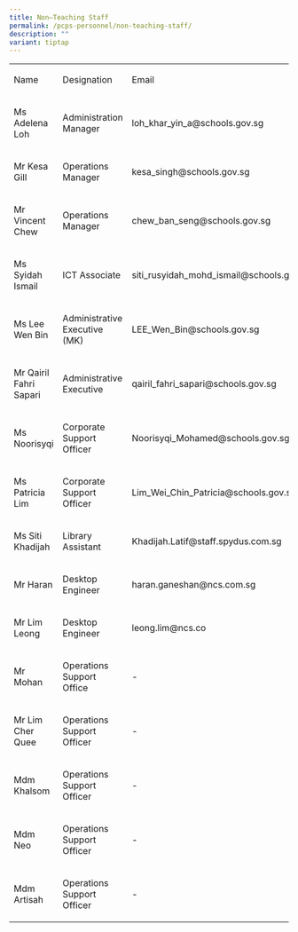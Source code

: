 ```yaml
---
title: Non–Teaching Staff
permalink: /pcps-personnel/non-teaching-staff/
description: ""
variant: tiptap
---
```

<table><tbody><tr><td rowspan="1" colspan="1"><p>Name</p></td><td rowspan="1" colspan="1"><p>Designation</p></td><td rowspan="1" colspan="1"><p>Email</p></td></tr><tr><td rowspan="1" colspan="1"><p>Ms Adelena Loh</p></td><td rowspan="1" colspan="1"><p>Administration Manager</p></td><td rowspan="1" colspan="1"><p>loh_khar_yin_a@schools.gov.sg</p></td></tr><tr><td rowspan="1" colspan="1"><p>Mr Kesa Gill</p></td><td rowspan="1" colspan="1"><p>Operations Manager</p></td><td rowspan="1" colspan="1"><p>kesa_singh@schools.gov.sg</p></td></tr><tr><td rowspan="1" colspan="1"><p>Mr Vincent Chew</p></td><td rowspan="1" colspan="1"><p>Operations Manager</p></td><td rowspan="1" colspan="1"><p>chew_ban_seng@schools.gov.sg</p></td></tr><tr><td rowspan="1" colspan="1"><p>Ms Syidah Ismail</p></td><td rowspan="1" colspan="1"><p>ICT Associate</p></td><td rowspan="1" colspan="1"><p>siti_rusyidah_mohd_ismail@schools.gov.sg</p></td></tr><tr><td rowspan="1" colspan="1"><p>Ms Lee Wen Bin</p></td><td rowspan="1" colspan="1"><p>Administrative Executive (MK)</p></td><td rowspan="1" colspan="1"><p>LEE_Wen_Bin@schools.gov.sg</p></td></tr><tr><td rowspan="1" colspan="1"><p>Mr Qairil Fahri Sapari</p></td><td rowspan="1" colspan="1"><p>Administrative Executive</p></td><td rowspan="1" colspan="1"><p>qairil_fahri_sapari@schools.gov.sg</p></td></tr><tr><td rowspan="1" colspan="1"><p>Ms Noorisyqi</p></td><td rowspan="1" colspan="1"><p>Corporate Support Officer</p></td><td rowspan="1" colspan="1"><p>Noorisyqi_Mohamed@schools.gov.sg</p></td></tr><tr><td rowspan="1" colspan="1"><p>Ms Patricia Lim</p></td><td rowspan="1" colspan="1"><p>Corporate Support Officer</p></td><td rowspan="1" colspan="1"><p>Lim_Wei_Chin_Patricia@schools.gov.sg</p></td></tr><tr><td rowspan="1" colspan="1"><p>Ms Siti Khadijah</p></td><td rowspan="1" colspan="1"><p>Library Assistant</p></td><td rowspan="1" colspan="1"><p>Khadijah.Latif@staff.spydus.com.sg</p></td></tr><tr><td rowspan="1" colspan="1"><p>Mr Haran</p></td><td rowspan="1" colspan="1"><p>Desktop Engineer</p></td><td rowspan="1" colspan="1"><p>haran.ganeshan@ncs.com.sg</p></td></tr><tr><td rowspan="1" colspan="1"><p>Mr Lim Leong</p></td><td rowspan="1" colspan="1"><p>Desktop Engineer</p></td><td rowspan="1" colspan="1"><p>leong.lim@ncs.co</p><p></p></td></tr><tr><td rowspan="1" colspan="1"><p>Mr Mohan</p></td><td rowspan="1" colspan="1"><p>Operations Support Office</p></td><td rowspan="1" colspan="1"><p>-</p></td></tr><tr><td rowspan="1" colspan="1"><p>Mr Lim Cher Quee</p></td><td rowspan="1" colspan="1"><p>Operations Support Officer</p></td><td rowspan="1" colspan="1"><p>-</p></td></tr><tr><td rowspan="1" colspan="1"><p>Mdm Khalsom</p></td><td rowspan="1" colspan="1"><p>Operations Support Officer</p></td><td rowspan="1" colspan="1"><p>-</p></td></tr><tr><td rowspan="1" colspan="1"><p>Mdm Neo</p></td><td rowspan="1" colspan="1"><p>Operations Support Officer</p></td><td rowspan="1" colspan="1"><p>-</p></td></tr><tr><td rowspan="1" colspan="1"><p>Mdm Artisah</p></td><td rowspan="1" colspan="1"><p>Operations Support Officer</p></td><td rowspan="1" colspan="1"><p>-</p></td></tr></tbody></table><p></p>